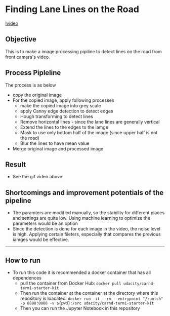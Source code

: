 # Finding Lane Lines on the Road



[!video](./test_videos_output/solidYellowLeft2.gif)



## Objective 

This is to make a image processing pipiline to detect lines on the road from front camera's video. 


## Process Pipleline

The process is as below 

- copy the original image 
- For the copied image, apply following processes
    - make the copied image into grey scale
    - apply Canny edge detection to detect edges
    - Hough transforming to detect lines 
    - Remove horizontal lines - since the lane lines are generally vertical 
    - Extend the lines to the edges to the iamge 
    - Mask to use only bottom half of the image (since upper half is not the road)
    - Blur the lines to have mean value 
- Merge original image and processed image 

## Result 

- See the gif video above 


## Shortcomings and improvement potentials of the pipeline

- The paramters are modified manually, so the stability for different places and settings are quite low. Using machine learning to optimize the parameters would be an option
- Since the detection is done for each image in the video, the noise level is high. Applying certain fileters, especially that compares the previous iamges would be effective. 




<hr>

## How to run 

- To run this code it is recommended a docker container that has all dependences 
    - pull the container from Docker Hub:   `docker pull udacity/carnd-term1-starter-kit`
    - Then run the container at the container at the directory where this repository is loacated: `docker run -it --rm --entrypoint "/run.sh" -p 8888:8888 -v ${pwd}:/src udacity/carnd-term1-starter-kit` 
    - Then you can run the Jupyter Notebook in this repository

